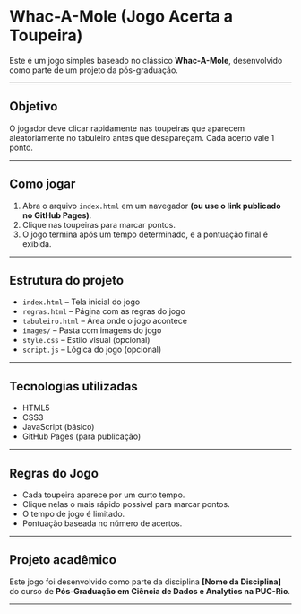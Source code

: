 # Whac-A-Mole (Jogo Acerta a Toupeira)

Este é um jogo simples baseado no clássico **Whac-A-Mole**, desenvolvido como parte de um projeto da pós-graduação.

---

## Objetivo

O jogador deve clicar rapidamente nas toupeiras que aparecem aleatoriamente no tabuleiro antes que desapareçam. Cada acerto vale 1 ponto.

---

## Como jogar

1. Abra o arquivo `index.html` em um navegador **(ou use o link publicado no GitHub Pages)**.
2. Clique nas toupeiras para marcar pontos.
3. O jogo termina após um tempo determinado, e a pontuação final é exibida.

---

## Estrutura do projeto

- `index.html` – Tela inicial do jogo
- `regras.html` – Página com as regras do jogo
- `tabuleiro.html` – Área onde o jogo acontece
- `images/` – Pasta com imagens do jogo
- `style.css` – Estilo visual (opcional)
- `script.js` – Lógica do jogo (opcional)

---

## Tecnologias utilizadas

- HTML5
- CSS3
- JavaScript (básico)
- GitHub Pages (para publicação)

---

## Regras do Jogo

- Cada toupeira aparece por um curto tempo.
- Clique nelas o mais rápido possível para marcar pontos.
- O tempo de jogo é limitado.
- Pontuação baseada no número de acertos.

---

## Projeto acadêmico

Este jogo foi desenvolvido como parte da disciplina **[Nome da Disciplina]** do curso de **Pós-Graduação em Ciência de Dados e Analytics na PUC-Rio**.

---
